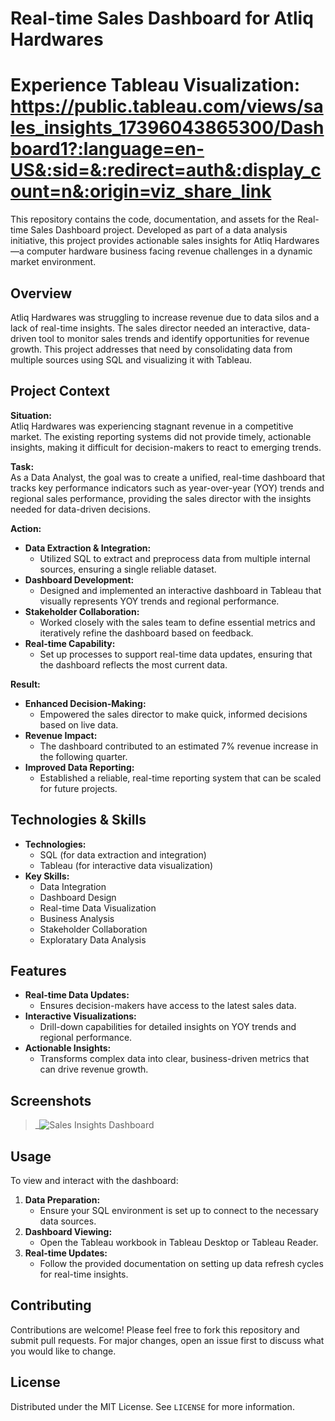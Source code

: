 # Real-time Sales Dashboard for Atliq Hardwares

# Experience Tableau Visualization: https://public.tableau.com/views/sales_insights_17396043865300/Dashboard1?:language=en-US&:sid=&:redirect=auth&:display_count=n&:origin=viz_share_link

This repository contains the code, documentation, and assets for the Real-time Sales Dashboard project. Developed as part of a data analysis initiative, this project provides actionable sales insights for Atliq Hardwares—a computer hardware business facing revenue challenges in a dynamic market environment.

## Overview

Atliq Hardwares was struggling to increase revenue due to data silos and a lack of real-time insights. The sales director needed an interactive, data-driven tool to monitor sales trends and identify opportunities for revenue growth. This project addresses that need by consolidating data from multiple sources using SQL and visualizing it with Tableau.

## Project Context

**Situation:**  
Atliq Hardwares was experiencing stagnant revenue in a competitive market. The existing reporting systems did not provide timely, actionable insights, making it difficult for decision-makers to react to emerging trends.

**Task:**  
As a Data Analyst, the goal was to create a unified, real-time dashboard that tracks key performance indicators such as year-over-year (YOY) trends and regional sales performance, providing the sales director with the insights needed for data-driven decisions.

**Action:**  
- **Data Extraction & Integration:**  
  - Utilized SQL to extract and preprocess data from multiple internal sources, ensuring a single reliable dataset.
- **Dashboard Development:**  
  - Designed and implemented an interactive dashboard in Tableau that visually represents YOY trends and regional performance.
- **Stakeholder Collaboration:**  
  - Worked closely with the sales team to define essential metrics and iteratively refine the dashboard based on feedback.
- **Real-time Capability:**  
  - Set up processes to support real-time data updates, ensuring that the dashboard reflects the most current data.

**Result:**  
- **Enhanced Decision-Making:**  
  - Empowered the sales director to make quick, informed decisions based on live data.
- **Revenue Impact:**  
  - The dashboard contributed to an estimated 7% revenue increase in the following quarter.
- **Improved Data Reporting:**  
  - Established a reliable, real-time reporting system that can be scaled for future projects.

## Technologies & Skills

- **Technologies:**  
  - SQL (for data extraction and integration)  
  - Tableau (for interactive data visualization)
- **Key Skills:**  
  - Data Integration  
  - Dashboard Design  
  - Real-time Data Visualization  
  - Business Analysis  
  - Stakeholder Collaboration
  - Exploratary Data Analysis

## Features

- **Real-time Data Updates:**  
  - Ensures decision-makers have access to the latest sales data.
- **Interactive Visualizations:**  
  - Drill-down capabilities for detailed insights on YOY trends and regional performance.
- **Actionable Insights:**  
  - Transforms complex data into clear, business-driven metrics that can drive revenue growth.

## Screenshots

> _![Sales Insights Dashboard](https://github.com/user-attachments/assets/a6920c33-ad00-48fc-bb03-6bb1de66739f)


## Usage

To view and interact with the dashboard:
1. **Data Preparation:**  
   - Ensure your SQL environment is set up to connect to the necessary data sources.
2. **Dashboard Viewing:**  
   - Open the Tableau workbook in Tableau Desktop or Tableau Reader.
3. **Real-time Updates:**  
   - Follow the provided documentation on setting up data refresh cycles for real-time insights.

## Contributing

Contributions are welcome! Please feel free to fork this repository and submit pull requests. For major changes, open an issue first to discuss what you would like to change.

## License

Distributed under the MIT License. See `LICENSE` for more information.

